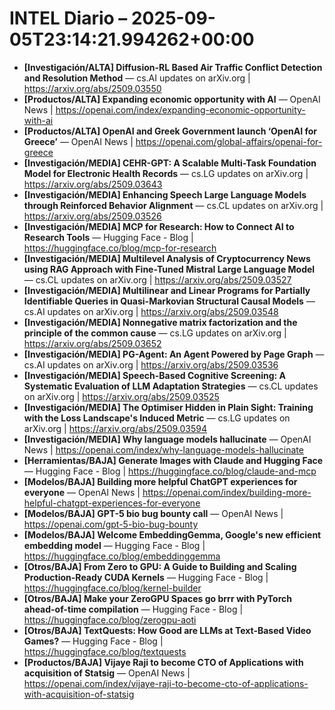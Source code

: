 # INTEL Diario – 2025-09-05T23:14:21.994262+00:00

- **[Investigación/ALTA] Diffusion-RL Based Air Traffic Conflict Detection and Resolution Method** — cs.AI updates on arXiv.org | https://arxiv.org/abs/2509.03550
- **[Productos/ALTA] Expanding economic opportunity with AI** — OpenAI News | https://openai.com/index/expanding-economic-opportunity-with-ai
- **[Productos/ALTA] OpenAI and Greek Government launch ‘OpenAI for Greece’** — OpenAI News | https://openai.com/global-affairs/openai-for-greece
- **[Investigación/MEDIA] CEHR-GPT: A Scalable Multi-Task Foundation Model for Electronic Health Records** — cs.LG updates on arXiv.org | https://arxiv.org/abs/2509.03643
- **[Investigación/MEDIA] Enhancing Speech Large Language Models through Reinforced Behavior Alignment** — cs.CL updates on arXiv.org | https://arxiv.org/abs/2509.03526
- **[Investigación/MEDIA] MCP for Research: How to Connect AI to Research Tools** — Hugging Face - Blog | https://huggingface.co/blog/mcp-for-research
- **[Investigación/MEDIA] Multilevel Analysis of Cryptocurrency News using RAG Approach with Fine-Tuned Mistral Large Language Model** — cs.CL updates on arXiv.org | https://arxiv.org/abs/2509.03527
- **[Investigación/MEDIA] Multilinear and Linear Programs for Partially Identifiable Queries in Quasi-Markovian Structural Causal Models** — cs.AI updates on arXiv.org | https://arxiv.org/abs/2509.03548
- **[Investigación/MEDIA] Nonnegative matrix factorization and the principle of the common cause** — cs.LG updates on arXiv.org | https://arxiv.org/abs/2509.03652
- **[Investigación/MEDIA] PG-Agent: An Agent Powered by Page Graph** — cs.AI updates on arXiv.org | https://arxiv.org/abs/2509.03536
- **[Investigación/MEDIA] Speech-Based Cognitive Screening: A Systematic Evaluation of LLM Adaptation Strategies** — cs.CL updates on arXiv.org | https://arxiv.org/abs/2509.03525
- **[Investigación/MEDIA] The Optimiser Hidden in Plain Sight: Training with the Loss Landscape's Induced Metric** — cs.LG updates on arXiv.org | https://arxiv.org/abs/2509.03594
- **[Investigación/MEDIA] Why language models hallucinate** — OpenAI News | https://openai.com/index/why-language-models-hallucinate
- **[Herramientas/BAJA] Generate Images with Claude and Hugging Face** — Hugging Face - Blog | https://huggingface.co/blog/claude-and-mcp
- **[Modelos/BAJA] Building more helpful ChatGPT experiences for everyone** — OpenAI News | https://openai.com/index/building-more-helpful-chatgpt-experiences-for-everyone
- **[Modelos/BAJA] GPT-5 bio bug bounty call** — OpenAI News | https://openai.com/gpt-5-bio-bug-bounty
- **[Modelos/BAJA] Welcome EmbeddingGemma, Google's new efficient embedding model** — Hugging Face - Blog | https://huggingface.co/blog/embeddinggemma
- **[Otros/BAJA] From Zero to GPU: A Guide to Building and Scaling Production-Ready CUDA Kernels** — Hugging Face - Blog | https://huggingface.co/blog/kernel-builder
- **[Otros/BAJA] Make your ZeroGPU Spaces go brrr with PyTorch ahead-of-time compilation** — Hugging Face - Blog | https://huggingface.co/blog/zerogpu-aoti
- **[Otros/BAJA] TextQuests: How Good are LLMs at Text-Based Video Games?** — Hugging Face - Blog | https://huggingface.co/blog/textquests
- **[Productos/BAJA] Vijaye Raji to become CTO of Applications with acquisition of Statsig** — OpenAI News | https://openai.com/index/vijaye-raji-to-become-cto-of-applications-with-acquisition-of-statsig
